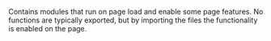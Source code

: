 Contains modules that run on page load and enable some page features. No functions are typically exported, but by importing the files the functionality is enabled on the page.